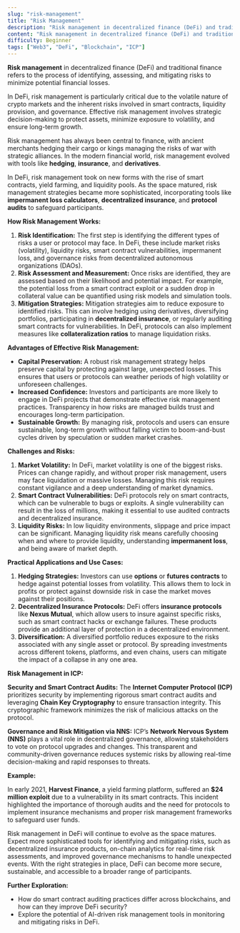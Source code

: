 ```yaml
---
slug: "risk-management"
title: "Risk Management"
description: "Risk management in decentralized finance (DeFi) and traditional finance refers to the process of identifying, assessing, and mitigating risks to minimize potential financial losses"
content: "Risk management in decentralized finance (DeFi) and traditional finance refers to the process of identifying, assessing, and mitigating risks to minimize potential financial losses."
difficulty: Beginner
tags: ["Web3", "DeFi", "Blockchain", "ICP"]
---
```



**Risk management** in decentralized finance (DeFi) and traditional finance refers to the process of identifying, assessing, and mitigating risks to minimize potential financial losses.

In DeFi, risk management is particularly critical due to the volatile nature of crypto markets and the inherent risks involved in smart contracts, liquidity provision, and governance. Effective risk management involves strategic decision-making to protect assets, minimize exposure to volatility, and ensure long-term growth.

Risk management has always been central to finance, with ancient merchants hedging their cargo or kings managing the risks of war with strategic alliances. In the modern financial world, risk management evolved with tools like **hedging**, **insurance**, and **derivatives**.

In DeFi, risk management took on new forms with the rise of smart contracts, yield farming, and liquidity pools. As the space matured, risk management strategies became more sophisticated, incorporating tools like **impermanent loss calculators**, **decentralized insurance**, and **protocol audits** to safeguard participants.

**How Risk Management Works:**

1. **Risk Identification:** The first step is identifying the different types of risks a user or protocol may face. In DeFi, these include market risks (volatility), liquidity risks, smart contract vulnerabilities, impermanent loss, and governance risks from decentralized autonomous organizations (DAOs).
2. **Risk Assessment and Measurement:** Once risks are identified, they are assessed based on their likelihood and potential impact. For example, the potential loss from a smart contract exploit or a sudden drop in collateral value can be quantified using risk models and simulation tools.
3. **Mitigation Strategies:** Mitigation strategies aim to reduce exposure to identified risks. This can involve hedging using derivatives, diversifying portfolios, participating in **decentralized insurance**, or regularly auditing smart contracts for vulnerabilities. In DeFi, protocols can also implement measures like **collateralization ratios** to manage liquidation risks.

**Advantages of Effective Risk Management:**

- **Capital Preservation:** A robust risk management strategy helps preserve capital by protecting against large, unexpected losses. This ensures that users or protocols can weather periods of high volatility or unforeseen challenges.
- **Increased Confidence:** Investors and participants are more likely to engage in DeFi projects that demonstrate effective risk management practices. Transparency in how risks are managed builds trust and encourages long-term participation.
- **Sustainable Growth:** By managing risk, protocols and users can ensure sustainable, long-term growth without falling victim to boom-and-bust cycles driven by speculation or sudden market crashes.

**Challenges and Risks:**

1. **Market Volatility:** In DeFi, market volatility is one of the biggest risks. Prices can change rapidly, and without proper risk management, users may face liquidation or massive losses. Managing this risk requires constant vigilance and a deep understanding of market dynamics.
2. **Smart Contract Vulnerabilities:** DeFi protocols rely on smart contracts, which can be vulnerable to bugs or exploits. A single vulnerability can result in the loss of millions, making it essential to use audited contracts and decentralized insurance.
3. **Liquidity Risks:** In low liquidity environments, slippage and price impact can be significant. Managing liquidity risk means carefully choosing when and where to provide liquidity, understanding **impermanent loss**, and being aware of market depth.

**Practical Applications and Use Cases:**

1. **Hedging Strategies:** Investors can use **options** or **futures contracts** to hedge against potential losses from volatility. This allows them to lock in profits or protect against downside risk in case the market moves against their positions.
2. **Decentralized Insurance Protocols:** DeFi offers **insurance protocols** like **Nexus Mutual**, which allow users to insure against specific risks, such as smart contract hacks or exchange failures. These products provide an additional layer of protection in a decentralized environment.
3. **Diversification:** A diversified portfolio reduces exposure to the risks associated with any single asset or protocol. By spreading investments across different tokens, platforms, and even chains, users can mitigate the impact of a collapse in any one area.

**Risk Management in ICP:**

**Security and Smart Contract Audits:** The **Internet Computer Protocol (ICP)** prioritizes security by implementing rigorous smart contract audits and leveraging **Chain Key Cryptography** to ensure transaction integrity. This cryptographic framework minimizes the risk of malicious attacks on the protocol.

**Governance and Risk Mitigation via NNS:** ICP’s **Network Nervous System (NNS)** plays a vital role in decentralized governance, allowing stakeholders to vote on protocol upgrades and changes. This transparent and community-driven governance reduces systemic risks by allowing real-time decision-making and rapid responses to threats.

**Example:**

In early 2021, **Harvest Finance**, a yield farming platform, suffered an **$24 million exploit** due to a vulnerability in its smart contracts. This incident highlighted the importance of thorough audits and the need for protocols to implement insurance mechanisms and proper risk management frameworks to safeguard user funds.

Risk management in DeFi will continue to evolve as the space matures. Expect more sophisticated tools for identifying and mitigating risks, such as decentralized insurance products, on-chain analytics for real-time risk assessments, and improved governance mechanisms to handle unexpected events. With the right strategies in place, DeFi can become more secure, sustainable, and accessible to a broader range of participants.

**Further Exploration:**

- How do smart contract auditing practices differ across blockchains, and how can they improve DeFi security?
- Explore the potential of AI-driven risk management tools in monitoring and mitigating risks in DeFi.
